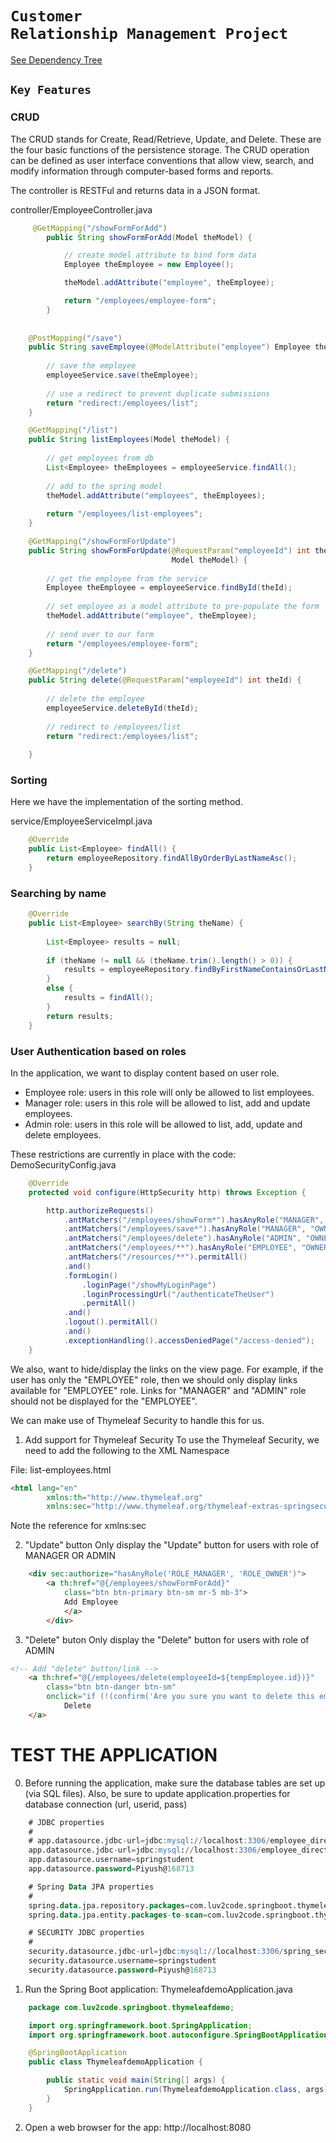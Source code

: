 # <code>Customer Relationship Management Project</code>

[See Dependency Tree](https://github.com/piyush168713/thymeleafdemo-employees-crm-security-project/blob/master/pom.xml)


## <code>Key Features</code>

### CRUD
The CRUD stands for Create, Read/Retrieve, Update, and Delete. These are the four basic functions of the persistence storage.
The CRUD operation can be defined as user interface conventions that allow view, search, and modify information through computer-based forms and reports.

The controller is RESTFul and returns data in a JSON format.

controller/EmployeeController.java
```java
	 @GetMapping("/showFormForAdd")
		public String showFormForAdd(Model theModel) {

			// create model attribute to bind form data
			Employee theEmployee = new Employee();

			theModel.addAttribute("employee", theEmployee);

			return "/employees/employee-form";
		}
	
	
	@PostMapping("/save")
	public String saveEmployee(@ModelAttribute("employee") Employee theEmployee) {
		
		// save the employee
		employeeService.save(theEmployee);
		
		// use a redirect to prevent duplicate submissions
		return "redirect:/employees/list";
	}
```

``` java
	@GetMapping("/list")
	public String listEmployees(Model theModel) {
		
		// get employees from db
		List<Employee> theEmployees = employeeService.findAll();
		
		// add to the spring model
		theModel.addAttribute("employees", theEmployees);
		
		return "/employees/list-employees";
	}
```

```java
	@GetMapping("/showFormForUpdate")
	public String showFormForUpdate(@RequestParam("employeeId") int theId,
									Model theModel) {
		
		// get the employee from the service
		Employee theEmployee = employeeService.findById(theId);
		
		// set employee as a model attribute to pre-populate the form
		theModel.addAttribute("employee", theEmployee);
		
		// send over to our form
		return "/employees/employee-form";			
	}
```

```java
	@GetMapping("/delete")
	public String delete(@RequestParam("employeeId") int theId) {
		
		// delete the employee
		employeeService.deleteById(theId);
		
		// redirect to /employees/list
		return "redirect:/employees/list";
		
	}
```




### Sorting
Here we have the implementation of the sorting method.

service/EmployeeServiceImpl.java
```java
	@Override
	public List<Employee> findAll() {
		return employeeRepository.findAllByOrderByLastNameAsc();
	}
```


### Searching by name
```java
	@Override
	public List<Employee> searchBy(String theName) {
		
		List<Employee> results = null;
		
		if (theName != null && (theName.trim().length() > 0)) {
			results = employeeRepository.findByFirstNameContainsOrLastNameContainsAllIgnoreCase(theName, theName);
		}
		else {
			results = findAll();
		}
		return results;
	}
```

### User Authentication based on roles
In the application, we want to display content based on user role.

- Employee role: users in this role will only be allowed to list employees.
- Manager role: users in this role will be allowed to list, add and update employees.
- Admin role: users in this role will be allowed to list, add, update and delete employees. 

These restrictions are currently in place with the code: DemoSecurityConfig.java

```java
	@Override
	protected void configure(HttpSecurity http) throws Exception {

		http.authorizeRequests()
			.antMatchers("/employees/showForm*").hasAnyRole("MANAGER", "OWNER")
			.antMatchers("/employees/save*").hasAnyRole("MANAGER", "OWNER")
			.antMatchers("/employees/delete").hasAnyRole("ADMIN", "OWNER")
			.antMatchers("/employees/**").hasAnyRole("EMPLOYEE", "OWNER")
			.antMatchers("/resources/**").permitAll()
			.and()
			.formLogin()
				.loginPage("/showMyLoginPage")
				.loginProcessingUrl("/authenticateTheUser")
				.permitAll()
			.and()
			.logout().permitAll()
			.and()
			.exceptionHandling().accessDeniedPage("/access-denied");
	}
```
We also, want to hide/display the links on the view page. For example, if the user has only the "EMPLOYEE" role, then we should only display links available for "EMPLOYEE" role.
Links for "MANAGER" and "ADMIN" role should not be displayed for the "EMPLOYEE".

We can make use of Thymeleaf Security to handle this for us. 

1. Add support for Thymeleaf Security
To use the Thymeleaf Security, we need to add the following to the XML Namespace

File: list-employees.html

```HTML
<html lang="en" 
		xmlns:th="http://www.thymeleaf.org"
		xmlns:sec="http://www.thymeleaf.org/thymeleaf-extras-springsecurity5">
```

Note the reference for xmlns:sec

2. "Update" button
Only display the "Update" button for users with role of MANAGER OR ADMIN
```HTML
	<div sec:authorize="hasAnyRole('ROLE_MANAGER', 'ROLE_OWNER')">
		<a th:href="@{/employees/showFormForAdd}"
			class="btn btn-primary btn-sm mr-5 mb-3">
			Add Employee
			</a>
		</div>
```

3. "Delete" buton
Only display the "Delete" button for users with role of ADMIN
```HTML
<!-- Add "delete" button/link -->					
	<a th:href="@{/employees/delete(employeeId=${tempEmployee.id})}"
		class="btn btn-danger btn-sm"
		onclick="if (!(confirm('Are you sure you want to delete this employee?'))) return false">
			Delete
	</a>
```


TEST THE APPLICATION
====================
0. Before running the application, make sure the database tables are set up (via SQL files).  Also, be sure to update application.properties for database connection (url, userid, pass)
```sql
	# JDBC properties
	#
	# app.datasource.jdbc-url=jdbc:mysql://localhost:3306/employee_directory?useSSL=false&serverTimezone=UTC
	app.datasource.jdbc-url=jdbc:mysql://localhost:3306/employee_directory_thymeleaf?useSSL=false&serverTimezone=UTC
	app.datasource.username=springstudent
	app.datasource.password=Piyush@168713

	# Spring Data JPA properties
	#
	spring.data.jpa.repository.packages=com.luv2code.springboot.thymeleafdemo.dao
	spring.data.jpa.entity.packages-to-scan=com.luv2code.springboot.thymeleafdemo.entity

	# SECURITY JDBC properties
	#
	security.datasource.jdbc-url=jdbc:mysql://localhost:3306/spring_security_demo_bcrypt_thymeleaf?useSSL=false&serverTimezone=UTC
	security.datasource.username=springstudent
	security.datasource.password=Piyush@168713
```

 
1. Run the Spring Boot application: ThymeleafdemoApplication.java
```java
	package com.luv2code.springboot.thymeleafdemo;

	import org.springframework.boot.SpringApplication;
	import org.springframework.boot.autoconfigure.SpringBootApplication;

	@SpringBootApplication
	public class ThymeleafdemoApplication {

		public static void main(String[] args) {
			SpringApplication.run(ThymeleafdemoApplication.class, args);
		}
	}
```

2. Open a web browser for the app: http://localhost:8080


